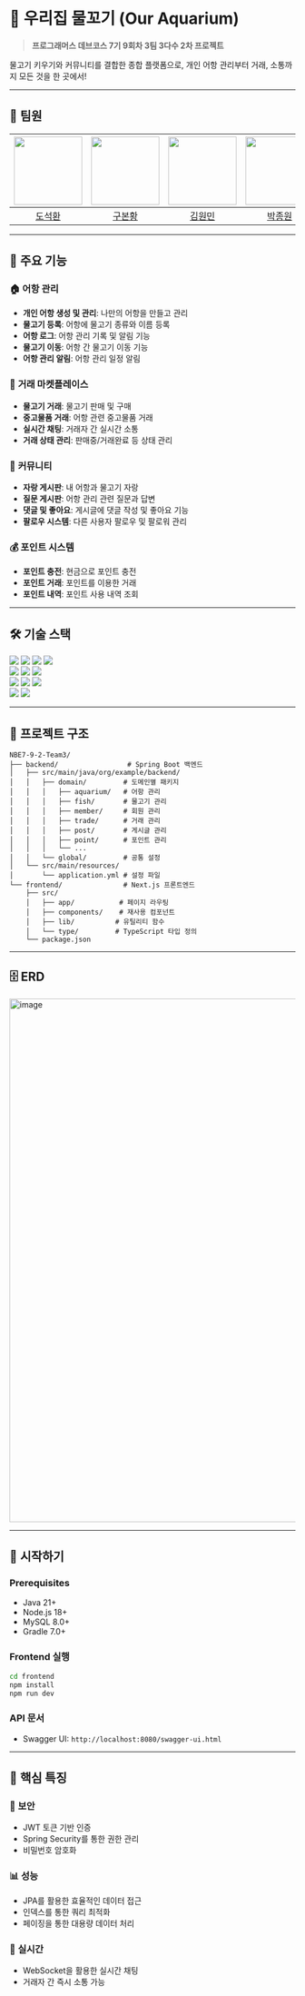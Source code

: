 # 🐠 우리집 물꼬기 (Our Aquarium)

> **프로그래머스 데브코스 7기 9회차 3팀 3다수 2차 프로젝트**

물고기 키우기와 커뮤니티를 결합한 종합 플랫폼으로, 개인 어항 관리부터 거래, 소통까지 모든 것을 한 곳에서!

---

## 🤝 팀원
| <img src="https://github.com/do04080.png" width="120px;" alt=""/> | <img src="https://github.com/BE9koo.png" width="120px;" alt=""/> | <img src="https://github.com/kimwonmin.png" width="120px;" alt=""/> | <img src="https://github.com/premierbell.png" width="120px;" alt=""/> | <img src="https://github.com/qivvoon.png" width="120px;" alt=""/> | <img src="https://github.com/xoxoisme.png" width="120px;" alt=""/> |
| :----------------------------------------------------: | :----------------------------------------------------: | :----------------------------------------------------: | :----------------------------------------------------: | :----------------------------------------------------: | :----------------------------------------------------: |
|   [도석환](https://github.com/do04080)   |   [구본황](https://github.com/BE9koo)   |   [김원민](https://github.com/kimwonmin)   |   [박종원](https://github.com/premierbell)   |   [강지원](https://github.com/qivvoon)   |   [권태현](https://github.com/xoxoisme)   |

---

## 🌟 주요 기능

### 🏠 **어항 관리**
- **개인 어항 생성 및 관리**: 나만의 어항을 만들고 관리
- **물고기 등록**: 어항에 물고기 종류와 이름 등록
- **어항 로그**: 어항 관리 기록 및 알림 기능
- **물고기 이동**: 어항 간 물고기 이동 기능
- **어항 관리 알림**: 어항 관리 일정 알림

### 🛒 **거래 마켓플레이스**
- **물고기 거래**: 물고기 판매 및 구매
- **중고물품 거래**: 어항 관련 중고물품 거래
- **실시간 채팅**: 거래자 간 실시간 소통
- **거래 상태 관리**: 판매중/거래완료 등 상태 관리

### 👥 **커뮤니티**
- **자랑 게시판**: 내 어항과 물고기 자랑
- **질문 게시판**: 어항 관리 관련 질문과 답변
- **댓글 및 좋아요**: 게시글에 댓글 작성 및 좋아요 기능
- **팔로우 시스템**: 다른 사용자 팔로우 및 팔로워 관리

### 💰 **포인트 시스템**
- **포인트 충전**: 현금으로 포인트 충전
- **포인트 거래**: 포인트를 이용한 거래
- **포인트 내역**: 포인트 사용 내역 조회

---

## 🛠️ 기술 스택

<img src="https://img.shields.io/badge/Java-ED8B00?style=for-the-badge&logo=openjdk&logoColor=white"/> <img src="https://img.shields.io/badge/Spring Boot-6DB33F?style=for-the-badge&logo=spring-boot&logoColor=white"/>
<img src="https://img.shields.io/badge/Spring Security-6DB33F?style=for-the-badge&logo=spring&logoColor=white"/> <img src="https://img.shields.io/badge/Spring Data JPA-6DB33F?style=for-the-badge&logo=spring&logoColor=white"/>
<br/>
<img src="https://img.shields.io/badge/Next.js-000000?style=for-the-badge&logo=nextdotjs&logoColor=white"/> <img src="https://img.shields.io/badge/TypeScript-3178C6?style=for-the-badge&logo=typescript&logoColor=white"/> <img src="https://img.shields.io/badge/Tailwind CSS-06B6D4?style=for-the-badge&logo=tailwindcss&logoColor=white"/>
<br/>
<img src="https://img.shields.io/badge/MySQL-4479A1?style=for-the-badge&logo=mysql&logoColor=white"/> <img src="https://img.shields.io/badge/Gradle-02303A?style=for-the-badge&logo=gradle&logoColor=white"/> <img src="https://img.shields.io/badge/AWS S3-569A31?style=for-the-badge&logo=amazon-aws&logoColor=white"/>
<br/>
<img src="https://img.shields.io/badge/JWT-000000?style=for-the-badge&logo=jsonwebtokens&logoColor=white"/> <img src="https://img.shields.io/badge/WebSocket-010101?style=for-the-badge&logo=socketdotio&logoColor=white"/>

---

## 📁 프로젝트 구조

```
NBE7-9-2-Team3/
├── backend/                 # Spring Boot 백엔드
│   ├── src/main/java/org/example/backend/
│   │   ├── domain/         # 도메인별 패키지
│   │   │   ├── aquarium/   # 어항 관리
│   │   │   ├── fish/       # 물고기 관리
│   │   │   ├── member/     # 회원 관리
│   │   │   ├── trade/      # 거래 관리
│   │   │   ├── post/       # 게시글 관리
│   │   │   ├── point/      # 포인트 관리
│   │   │   └── ...
│   │   └── global/         # 공통 설정
│   └── src/main/resources/
│       └── application.yml # 설정 파일
└── frontend/               # Next.js 프론트엔드
    ├── src/
    │   ├── app/           # 페이지 라우팅
    │   ├── components/    # 재사용 컴포넌트
    │   ├── lib/          # 유틸리티 함수
    │   └── type/         # TypeScript 타입 정의
    └── package.json
```
---

## 🗄️ ERD

<img width="2070" height="922" alt="image" src="https://github.com/user-attachments/assets/e90cd0e6-df19-45fb-a99c-c78bc914f720" />

---

## 🚀 시작하기

### Prerequisites
- Java 21+
- Node.js 18+
- MySQL 8.0+
- Gradle 7.0+

### Frontend 실행
```bash
cd frontend
npm install
npm run dev
```

### API 문서
- Swagger UI: `http://localhost:8080/swagger-ui.html`

---

## 🎯 핵심 특징

### 🔐 **보안**
- JWT 토큰 기반 인증
- Spring Security를 통한 권한 관리
- 비밀번호 암호화

### 📊 **성능**
- JPA를 활용한 효율적인 데이터 접근
- 인덱스를 통한 쿼리 최적화
- 페이징을 통한 대용량 데이터 처리

### 🔄 **실시간**
- WebSocket을 활용한 실시간 채팅
- 거래자 간 즉시 소통 가능
